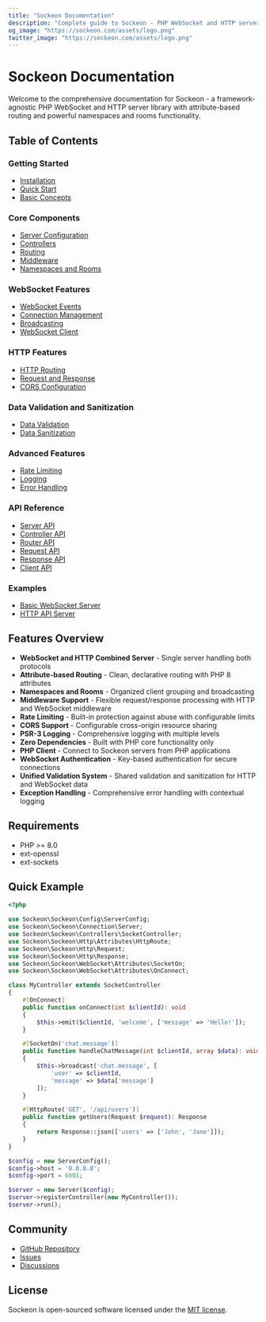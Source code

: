 ```yaml
---
title: "Sockeon Documentation"
description: "Complete guide to Sockeon - PHP WebSocket and HTTP server framework with attribute-based routing, namespaces, rooms, and built-in rate limiting"
og_image: "https://sockeon.com/assets/logo.png"
twitter_image: "https://sockeon.com/assets/logo.png"
---
```


# Sockeon Documentation

Welcome to the comprehensive documentation for Sockeon - a framework-agnostic PHP WebSocket and HTTP server library with attribute-based routing and powerful namespaces and rooms functionality.

## Table of Contents

### Getting Started
- [Installation](getting-started/installation.md)
- [Quick Start](getting-started/quick-start.md)
- [Basic Concepts](getting-started/basic-concepts.md)

### Core Components
- [Server Configuration](core/server-configuration.md)
- [Controllers](core/controllers.md)
- [Routing](core/routing.md)
- [Middleware](core/middleware.md)
- [Namespaces and Rooms](core/namespaces-rooms.md)

### WebSocket Features
- [WebSocket Events](websocket/events.md)
- [Connection Management](websocket/connections.md)
- [Broadcasting](websocket/broadcasting.md)
- [WebSocket Client](websocket/client.md)

### HTTP Features
- [HTTP Routing](http/routing.md)
- [Request and Response](http/request-response.md)
- [CORS Configuration](http/cors.md)

### Data Validation and Sanitization
- [Data Validation](validation/validation.md)
- [Data Sanitization](validation/sanitization.md)

### Advanced Features
- [Rate Limiting](advanced/rate-limiting.md)
- [Logging](advanced/logging.md)
- [Error Handling](advanced/error-handling.md)

### API Reference
- [Server API](api/server.md)
- [Controller API](api/controller.md)
- [Router API](api/router.md)
- [Request API](api/request.md)
- [Response API](api/response.md)
- [Client API](api/client.md)

### Examples
- [Basic WebSocket Server](examples/basic-server.md)
- [HTTP API Server](examples/http-server.md)

## Features Overview

- **WebSocket and HTTP Combined Server** - Single server handling both protocols
- **Attribute-based Routing** - Clean, declarative routing with PHP 8 attributes
- **Namespaces and Rooms** - Organized client grouping and broadcasting
- **Middleware Support** - Flexible request/response processing with HTTP and WebSocket middleware
- **Rate Limiting** - Built-in protection against abuse with configurable limits
- **CORS Support** - Configurable cross-origin resource sharing
- **PSR-3 Logging** - Comprehensive logging with multiple levels
- **Zero Dependencies** - Built with PHP core functionality only
- **PHP Client** - Connect to Sockeon servers from PHP applications
- **WebSocket Authentication** - Key-based authentication for secure connections
- **Unified Validation System** - Shared validation and sanitization for HTTP and WebSocket data
- **Exception Handling** - Comprehensive error handling with contextual logging

## Requirements

- PHP >= 8.0
- ext-openssl
- ext-sockets

## Quick Example

```php
<?php

use Sockeon\Sockeon\Config\ServerConfig;
use Sockeon\Sockeon\Connection\Server;
use Sockeon\Sockeon\Controllers\SocketController;
use Sockeon\Sockeon\Http\Attributes\HttpRoute;
use Sockeon\Sockeon\Http\Request;
use Sockeon\Sockeon\Http\Response;
use Sockeon\Sockeon\WebSocket\Attributes\SocketOn;
use Sockeon\Sockeon\WebSocket\Attributes\OnConnect;

class MyController extends SocketController
{
    #[OnConnect]
    public function onConnect(int $clientId): void
    {
        $this->emit($clientId, 'welcome', ['message' => 'Hello!']);
    }

    #[SocketOn('chat.message')]
    public function handleChatMessage(int $clientId, array $data): void
    {
        $this->broadcast('chat.message', [
            'user' => $clientId,
            'message' => $data['message']
        ]);
    }

    #[HttpRoute('GET', '/api/users')]
    public function getUsers(Request $request): Response
    {
        return Response::json(['users' => ['John', 'Jane']]);
    }
}

$config = new ServerConfig();
$config->host = '0.0.0.0';
$config->port = 6001;

$server = new Server($config);
$server->registerController(new MyController());
$server->run();
```

## Community

- [GitHub Repository](https://github.com/sockeon/sockeon)
- [Issues](https://github.com/sockeon/sockeon/issues)
- [Discussions](https://github.com/sockeon/sockeon/discussions)

## License

Sockeon is open-sourced software licensed under the [MIT license](https://opensource.org/licenses/MIT).
